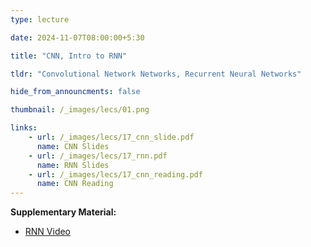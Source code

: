 ```yaml
---
type: lecture

date: 2024-11-07T08:00:00+5:30

title: "CNN, Intro to RNN"

tldr: "Convolutional Network Networks, Recurrent Neural Networks"

hide_from_announcments: false

thumbnail: /_images/lecs/01.png

links:
    - url: /_images/lecs/17_cnn_slide.pdf
      name: CNN Slides
    - url: /_images/lecs/17_rnn.pdf
      name: RNN Slides
    - url: /_images/lecs/17_cnn_reading.pdf
      name: CNN Reading
---
```

**Supplementary Material:**
- [RNN Video](https://www.youtube.com/watch?v=KZPh8F-rymY)
